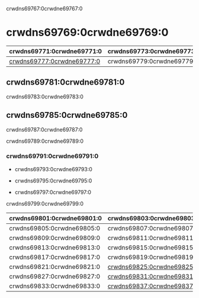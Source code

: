 crwdns69767:0crwdne69767:0
# crwdns69769:0crwdne69769:0

| crwdns69771:0crwdne69771:0                               | crwdns69773:0crwdne69773:0 |
| -------------------------------------------------------- | -------------------------- |
| [crwdns69777:0crwdne69777:0](crwdns69775:0crwdne69775:0) | crwdns69779:0crwdne69779:0 |

## crwdns69781:0crwdne69781:0

crwdns69783:0crwdne69783:0

## crwdns69785:0crwdne69785:0

crwdns69787:0crwdne69787:0

crwdns69789:0crwdne69789:0
### crwdns69791:0crwdne69791:0

- crwdns69793:0crwdne69793:0

- crwdns69795:0crwdne69795:0

- crwdns69797:0crwdne69797:0

crwdns69799:0crwdne69799:0

| crwdns69801:0crwdne69801:0 | crwdns69803:0crwdne69803:0                               |
| -------------------------- | -------------------------------------------------------- |
| crwdns69805:0crwdne69805:0 | crwdns69807:0crwdne69807:0                               |
| crwdns69809:0crwdne69809:0 | crwdns69811:0crwdne69811:0                               |
| crwdns69813:0crwdne69813:0 | crwdns69815:0crwdne69815:0                               |
| crwdns69817:0crwdne69817:0 | crwdns69819:0crwdne69819:0                               |
| crwdns69821:0crwdne69821:0 | [crwdns69825:0crwdne69825:0](crwdns69823:0crwdne69823:0) |
| crwdns69827:0crwdne69827:0 | [crwdns69831:0crwdne69831:0](crwdns69829:0crwdne69829:0) |
| crwdns69833:0crwdne69833:0 | [crwdns69837:0crwdne69837:0](crwdns69835:0crwdne69835:0) |
